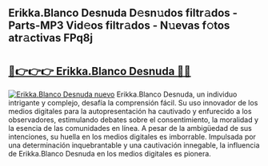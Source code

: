## Erikka.Blanco Desnuda D𝚎sn𝚞dos filtr𝚊dos - Parts-MP3 Vid𝚎os filtr𝚊dos - N𝚞evas f𝚘tos atr𝚊ctivas FPq8j

# <h2><a href="http://mbd2qsg.tromn.icu/?c=Erikka.Blanco+Desnuda">🔗👉👉👉 Erikka.Blanco Desnuda 🔗🔗</a></h2>

[![Erikka.Blanco Desnuda nuevo](https://i.imgur.com/pEAQMta.gif)](http://mbd2qsg.tromn.icu/?c=Erikka.Blanco+Desnuda)
Erikka.Blanco Desnuda, un individuo intrigante y complejo, desafía la comprensión fácil. Su uso innovador de los medios digitales para la autopresentación ha cautivado y enfurecido a los observadores, estimulando debates sobre el consentimiento, la moralidad y la esencia de las comunidades en línea. A pesar de la ambigüedad de sus intenciones, su huella en los medios digitales es imborrable. Impulsada por una determinación inquebrantable y una cautivación innegable, la influencia de Erikka.Blanco Desnuda en los medios digitales es pionera.
